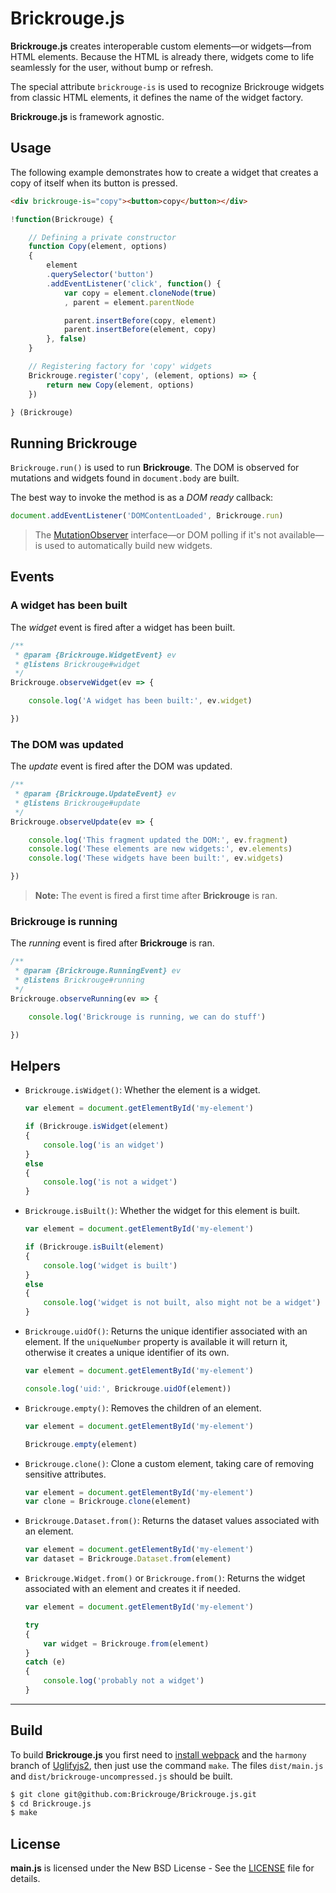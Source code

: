 # Brickrouge.js

**Brickrouge.js** creates interoperable custom elements—or widgets—from HTML
elements. Because the HTML is already there, widgets come to life seamlessly for the user, without
bump or refresh.

The special attribute `brickrouge-is` is used to recognize Brickrouge widgets from classic HTML
elements, it defines the name of the widget factory.

**Brickrouge.js** is framework agnostic.





## Usage

The following example demonstrates how to create a widget that creates a copy of itself when its
button is pressed.

```html
<div brickrouge-is="copy"><button>copy</button></div>
```

```js
!function(Brickrouge) {

	// Defining a private constructor
	function Copy(element, options)
	{
		element
		.querySelector('button')
		.addEventListener('click', function() {
			var copy = element.cloneNode(true)
			, parent = element.parentNode

			parent.insertBefore(copy, element)
			parent.insertBefore(element, copy)
		}, false)
	}

	// Registering factory for 'copy' widgets
	Brickrouge.register('copy', (element, options) => {
		return new Copy(element, options)
	})

} (Brickrouge)
```





## Running Brickrouge

`Brickrouge.run()` is used to run **Brickrouge**. The DOM is observed for mutations and widgets
found in `document.body` are built.

The best way to invoke the method is as a _DOM ready_ callback:

```js
document.addEventListener('DOMContentLoaded', Brickrouge.run)
```

> The [MutationObserver][] interface—or DOM polling if it's not available—is used to
automatically build new widgets.





## Events

### A widget has been built

The _widget_ event is fired after a widget has been built.

```js
/**
 * @param {Brickrouge.WidgetEvent} ev
 * @listens Brickrouge#widget
 */
Brickrouge.observeWidget(ev => {

    console.log('A widget has been built:', ev.widget)

})
```





### The DOM was updated

The _update_ event is fired after the DOM was updated.

```js
/**
 * @param {Brickrouge.UpdateEvent} ev
 * @listens Brickrouge#update
 */
Brickrouge.observeUpdate(ev => {

    console.log('This fragment updated the DOM:', ev.fragment)
    console.log('These elements are new widgets:', ev.elements)
    console.log('These widgets have been built:', ev.widgets)

})
```

> **Note:** The event is fired a first time after **Brickrouge** is ran.





### Brickrouge is running

The _running_ event is fired after **Brickrouge** is ran.

```js
/**
 * @param {Brickrouge.RunningEvent} ev
 * @listens Brickrouge#running
 */
Brickrouge.observeRunning(ev => {

	console.log('Brickrouge is running, we can do stuff')

})
```






## Helpers

- `Brickrouge.isWidget()`: Whether the element is a widget.

	```js
	var element = document.getElementById('my-element')

	if (Brickrouge.isWidget(element)
	{
		console.log('is an widget')
	}
	else
	{
		console.log('is not a widget')
	}
	```

- `Brickrouge.isBuilt()`: Whether the widget for this element is built.

	```js
	var element = document.getElementById('my-element')

	if (Brickrouge.isBuilt(element)
	{
		console.log('widget is built')
	}
	else
	{
		console.log('widget is not built, also might not be a widget')
	}
	```

- `Brickrouge.uidOf()`: Returns the unique identifier associated with an element. If the
`uniqueNumber` property is available it will return it, otherwise it creates a unique identifier of
its own.

	```js
	var element = document.getElementById('my-element')

	console.log('uid:', Brickrouge.uidOf(element))
	```

- `Brickrouge.empty()`: Removes the children of an element.

	```js
	var element = document.getElementById('my-element')

	Brickrouge.empty(element)
	```

- `Brickrouge.clone()`: Clone a custom element, taking care of removing sensitive attributes.

	```js
	var element = document.getElementById('my-element')
	var clone = Brickrouge.clone(element)
	```

- `Brickrouge.Dataset.from()`: Returns the dataset values associated with an element.

	```js
	var element = document.getElementById('my-element')
	var dataset = Brickrouge.Dataset.from(element)
	```

- `Brickrouge.Widget.from()` or `Brickrouge.from()`: Returns the widget associated with an element
and creates it if needed.

	```js
	var element = document.getElementById('my-element')

	try
	{
		var widget = Brickrouge.from(element) 
	}
	catch (e)
	{
		console.log('probably not a widget')
	}
	```





----------





## Build

To build **Brickrouge.js** you first need to [install
webpack](http://webpack.github.io/docs/installation.html) and the `harmony` branch of
[Uglifyjs2](https://github.com/mishoo/UglifyJS2), then just use the command `make`. The files
`dist/main.js` and `dist/brickrouge-uncompressed.js` should be built.

```bash
$ git clone git@github.com:Brickrouge/Brickrouge.js.git
$ cd Brickrouge.js
$ make
```





## License

**main.js** is licensed under the New BSD License - See the [LICENSE](LICENSE) file for details.





[MutationObserver]: https://developer.mozilla.org/en/docs/Web/API/MutationObserver
